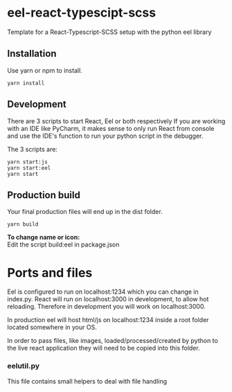 # eel-react-typescipt-scss
Template for a React-Typescript-SCSS setup with the python eel library

## Installation
Use yarn or npm to install.
```
yarn install
```

## Development
There are 3 scripts to start React, Eel or both respectively
If you are working with an IDE like PyCharm, it makes sense to only run React from console and use the IDE's function to run your python script in the debugger.

The 3 scripts are: 
```
yarn start:js
yarn start:eel
yarn start
```
## Production build
Your final production files will end up in the dist folder.
```
yarn build
```

**To change name or icon:**  
Edit the script build:eel in package.json 

# Ports and files
Eel is configured to run on localhost:1234 which you can change in index.py. React will run on localhost:3000 in development, to allow hot reloading. Therefore in development you will work on localhost:3000.

In production eel will host html/js on localhost:1234 inside a root folder located somewhere in your OS. 

In order to pass files, like images, loaded/processed/created by python to the live react application they will need to be copied into this folder. 

### eelutil.py
This file contains small helpers to deal with file handling 

